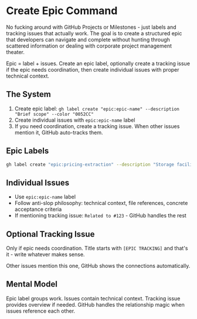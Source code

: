 # Create Epic Command

No fucking around with GitHub Projects or Milestones - just labels and tracking issues that actually work. The goal is to create a structured epic that developers can navigate and complete without hunting through scattered information or dealing with corporate project management theater.

Epic = label + issues. Create an epic label, optionally create a tracking issue if the epic needs coordination, then create individual issues with proper technical context.

## The System

1. Create epic label: `gh label create "epic:epic-name" --description "Brief scope" --color "0052CC"`
2. Create individual issues with `epic:epic-name` label
3. If you need coordination, create a tracking issue. When other issues mention it, GitHub auto-tracks them.

## Epic Labels

```bash
gh label create "epic:pricing-extraction" --description "Storage facility pricing scraping" --color "0052CC"
```

## Individual Issues

- Use `epic:epic-name` label
- Follow anti-slop philosophy: technical context, file references, concrete acceptance criteria
- If mentioning tracking issue: `Related to #123` - GitHub handles the rest

## Optional Tracking Issue

Only if epic needs coordination. Title starts with `[EPIC TRACKING]` and that's it - write whatever makes sense.

Other issues mention this one, GitHub shows the connections automatically.

## Mental Model

Epic label groups work. Issues contain technical context. Tracking issue provides overview if needed. GitHub handles the relationship magic when issues reference each other.